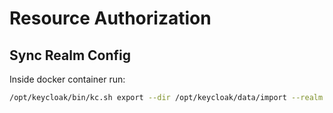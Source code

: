 # Resource Authorization

## Sync Realm Config

Inside docker container run:

```bash
/opt/keycloak/bin/kc.sh export --dir /opt/keycloak/data/import --realm Test
```
